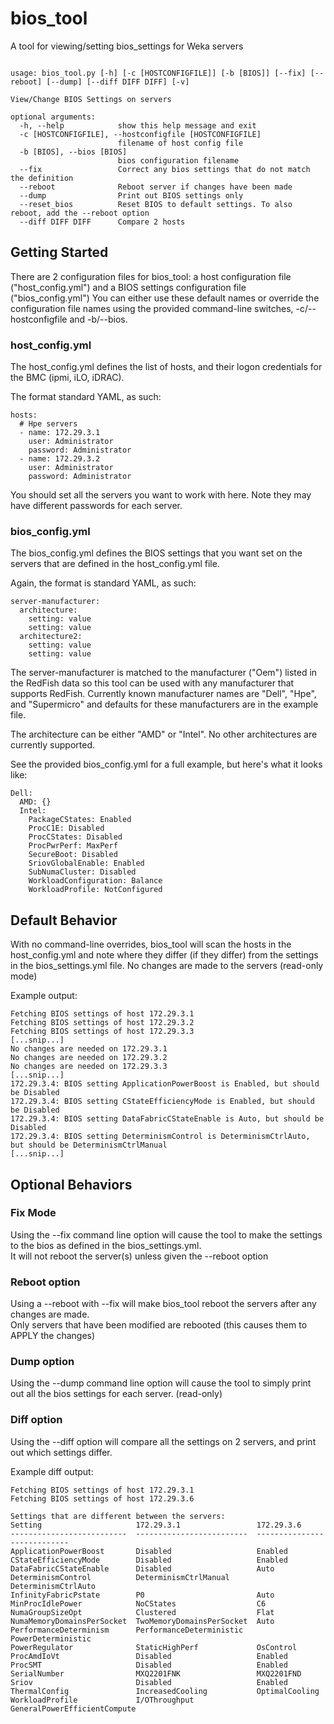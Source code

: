 # bios_tool
A tool for viewing/setting bios_settings for Weka servers

```angular2html

usage: bios_tool.py [-h] [-c [HOSTCONFIGFILE]] [-b [BIOS]] [--fix] [--reboot] [--dump] [--diff DIFF DIFF] [-v]

View/Change BIOS Settings on servers

optional arguments:
  -h, --help            show this help message and exit
  -c [HOSTCONFIGFILE], --hostconfigfile [HOSTCONFIGFILE]
                        filename of host config file
  -b [BIOS], --bios [BIOS]
                        bios configuration filename
  --fix                 Correct any bios settings that do not match the definition
  --reboot              Reboot server if changes have been made
  --dump                Print out BIOS settings only
  --reset_bios          Reset BIOS to default settings. To also reboot, add the --reboot option
  --diff DIFF DIFF      Compare 2 hosts
```

## Getting Started
There are 2 configuration files for bios_tool: a host configuration file ("host_config.yml") and a BIOS settings configuration file ("bios_config.yml")
You can either use these default names or override the configuration file names using the provided command-line switches, -c/--hostconfigfile and -b/--bios.
### host_config.yml
The host_config.yml defines the list of hosts, and their logon credentials for the BMC (ipmi, iLO, iDRAC).

The format standard YAML, as such:
```angular2html
hosts:
  # Hpe servers
  - name: 172.29.3.1
    user: Administrator
    password: Administrator
  - name: 172.29.3.2
    user: Administrator
    password: Administrator
```
You should set all the servers you want to work with here.   Note they may have different passwords for each server.

### bios_config.yml
The bios_config.yml defines the BIOS settings that you want set on the servers that are defined in the host_config.yml file.

Again, the format is standard YAML, as such:
```angular2html
server-manufacturer:
  architecture:
    setting: value
    setting: value
  architecture2:
    setting: value
    setting: value
```
The server-manufacturer is matched to the manufacturer ("Oem") listed in the RedFish data so this tool can be used with any manufacturer that supports RedFish.
Currently known manufacturer names are "Dell", "Hpe", and "Supermicro" and defaults for these manufacturers are in the example file.

The architecture can be either "AMD" or "Intel".   No other architectures are currently supported.

See the provided bios_config.yml for a full example, but here's what it looks like:
```angular2html
Dell:
  AMD: {}
  Intel:
    PackageCStates: Enabled
    ProcC1E: Disabled
    ProcCStates: Disabled
    ProcPwrPerf: MaxPerf
    SecureBoot: Disabled
    SriovGlobalEnable: Enabled
    SubNumaCluster: Disabled
    WorkloadConfiguration: Balance
    WorkloadProfile: NotConfigured
```

## Default Behavior
With no command-line overrides, bios_tool will scan the hosts in the host_config.yml and note where they differ (if they differ) from the settings in the bios_settings.yml file.
No changes are made to the servers (read-only mode)

Example output:
```angular2html
Fetching BIOS settings of host 172.29.3.1
Fetching BIOS settings of host 172.29.3.2
Fetching BIOS settings of host 172.29.3.3
[...snip...]
No changes are needed on 172.29.3.1
No changes are needed on 172.29.3.2
No changes are needed on 172.29.3.3
[...snip...]
172.29.3.4: BIOS setting ApplicationPowerBoost is Enabled, but should be Disabled
172.29.3.4: BIOS setting CStateEfficiencyMode is Enabled, but should be Disabled
172.29.3.4: BIOS setting DataFabricCStateEnable is Auto, but should be Disabled
172.29.3.4: BIOS setting DeterminismControl is DeterminismCtrlAuto, but should be DeterminismCtrlManual
[...snip...]
```

## Optional Behaviors
### Fix Mode
Using the --fix command line option will cause the tool to make the settings to the bios as defined in the bios_settings.yml.   
It will not reboot the server(s) unless given the --reboot option
### Reboot option
Using a --reboot with --fix will make bios_tool reboot the servers after any changes are made.  
Only servers that have been modified are rebooted (this causes them to APPLY the changes)
### Dump option
Using the --dump command line option will cause the tool to simply print out all the bios settings for each server. (read-only)
### Diff option
Using the --diff option will compare all the settings on 2 servers, and print out which settings differ.

Example diff output:
```angular2html
Fetching BIOS settings of host 172.29.3.1
Fetching BIOS settings of host 172.29.3.6

Settings that are different between the servers:
Setting                     172.29.3.1                 172.29.3.6
--------------------------  -------------------------  ----------------------------
ApplicationPowerBoost       Disabled                   Enabled
CStateEfficiencyMode        Disabled                   Enabled
DataFabricCStateEnable      Disabled                   Auto
DeterminismControl          DeterminismCtrlManual      DeterminismCtrlAuto
InfinityFabricPstate        P0                         Auto
MinProcIdlePower            NoCStates                  C6
NumaGroupSizeOpt            Clustered                  Flat
NumaMemoryDomainsPerSocket  TwoMemoryDomainsPerSocket  Auto
PerformanceDeterminism      PerformanceDeterministic   PowerDeterministic
PowerRegulator              StaticHighPerf             OsControl
ProcAmdIoVt                 Disabled                   Enabled
ProcSMT                     Disabled                   Enabled
SerialNumber                MXQ2201FNK                 MXQ2201FND
Sriov                       Disabled                   Enabled
ThermalConfig               IncreasedCooling           OptimalCooling
WorkloadProfile             I/OThroughput              GeneralPowerEfficientCompute
```
